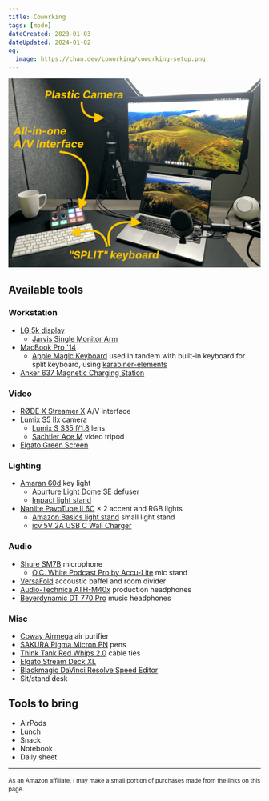 ```yaml
---
title: Coworking
tags: [mode]
dateCreated: 2023-01-03
dateUpdated: 2024-01-02
og:
  image: https://chan.dev/coworking/coworking-setup.png
---
```


![2024 coworking setup](./coworking/coworking-setup.png)

## Available tools

### Workstation

- [LG 5k display](/uses/lg-ultrafine-27-inch-5k)
  - [Jarvis Single Monitor Arm](https://store.hermanmiller.com/office-furniture-desk-accessories-organization/jarvis-single-monitor-arm/2548325.html?lang=en_US)
- [MacBook Pro '14](/uses/apple-m1-macbook-pro)
  - [Apple Magic Keyboard](https://amzn.to/47m0UfO) used in tandem with built-in keyboard for split keyboard, using [karabiner-elements](/karabiner-elements)
- [Anker 637 Magnetic Charging Station](/uses/anker-637-magnetic-desktop-maggo-charger)

### Video

- [RØDE X Streamer X](/uses/rode-x-streamer-x) A/V interface
- [Lumix S5 IIx](/uses/panasonic-lumix-s5iix) camera
  - [Lumix S S35 f/1.8](/uses/panasonic-lumix-s-s35) lens
  - [Sachtler Ace M](/uses/sachtler-ace-m) video tripod
- [Elgato Green Screen](/uses/elgato-green-screen)

### Lighting

- [Amaran 60d](/uses/amaran-60d) key light
  - [Apurture Light Dome SE](/uses/aputure-light-dome-se) defuser
  - [Impact light stand](/uses/impact-light-stand)
- [Nanlite PavoTube II 6C](/uses/nanlite-pavotube-ii-6c) &times; 2 accent and RGB lights
  - [Amazon Basics light stand](https://amzn.to/3RHeepj) small light stand
  - [icv 5V 2A USB C Wall Charger](https://amzn.to/41GTwdW)

### Audio

- [Shure SM7B](/uses/shure-sm7b) microphone
  - [O.C. White Podcast Pro by Accu-Lite](/uses/oc-white-podcast-pro) mic stand
- [VersaFold](/uses/versare-versifold) accoustic baffel and room divider
- [Audio-Technica ATH-M40x](/uses/audio-technica-ath-m40x) production headphones
- [Beyerdynamic DT 770 Pro](/uses/beyerdynamic-dt-770-pro-250-ohm) music headphones

### Misc

- [Coway Airmega](/uses/coway-airmega-ap-1512hh) air purifier
- [SAKURA Pigma Micron PN](/uses/sakura-pigma-micron-pn) pens
- [Think Tank Red Whips 2.0](/uses/think-tank-red-whips) cable ties
- [Elgato Stream Deck XL](/uses/elgato-stream-deck-xl)
- [Blackmagic DaVinci Resolve Speed Editor](/uses/blackmagic-davinci-resolve-speed-editor)
- Sit/stand desk

## Tools to bring

- AirPods
- Lunch
- Snack
- Notebook
- Daily sheet

---

<small>As an Amazon affiliate, I may make a small portion of purchases made from the links on this page.</small>
